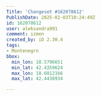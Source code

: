 ```yaml
---
Title: 'Changeset #162078612'
PublishDate: 2025-02-03T10:24:49Z
id: 162078612
user: aleksandra991
comment: izmen
created_by: iD 2.30.4
tags:
- Montenegro
bbox:
  min_lon: 18.5796651
  min_lat: 42.4359624
  max_lon: 18.6012166
  max_lat: 42.4438934

---
```

